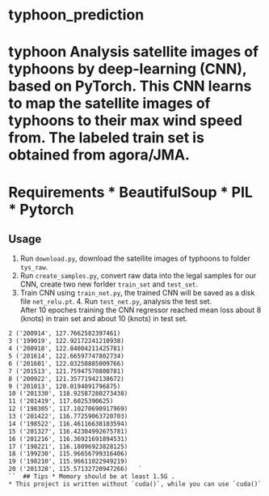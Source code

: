 # typhoon_prediction
 # typhoon Analysis satellite images of typhoons by deep-learning (CNN), based on PyTorch. This CNN learns to map the satellite images of typhoons to their max wind speed from. The labeled train set is obtained from agora/JMA.  
 # Requirements * BeautifulSoup   * PIL   * Pytorch    
 ## Usage 
 1. Run `download.py`, download the satellite images of typhoons to folder `tys_raw`.   
 2. Run `create_samples.py`, convert raw data into the legal samples for our CNN, create two new forlder `train_set` and `test_set`.   
 3. Train CNN using `train_net.py`, the trained CNN will be saved as a disk file `net_relu.pt`.   4. Run `test_net.py`, analysis the test set.    
 After 10 epoches training the CNN regressor reached mean loss about 8 (knots) in train set and about 10 (knots) in test set.  
 ``` 1 ('197920', 130.27679443359375)   
 2 ('200914', 127.7662582397461)   
 3 ('199019', 122.92172241210938)   
 4 ('200918', 122.84004211425781)   
 5 ('201614', 122.66597747802734)   
 6 ('201601', 122.03250885009766)   
 7 ('201513', 121.75947570800781)   
 8 ('200922', 121.35771942138672)   
 9 ('201013', 120.0194091796875)   
 10 ('201330', 118.92587280273438)   
 11 ('201419', 117.6025390625)   
 12 ('198305', 117.10270690917969)   
 13 ('201422', 116.77259063720703)  
 14 ('198522', 116.46116638183594)   
 15 ('201327', 116.42304992675781)   
 16 ('201216', 116.36921691894531)   
 17 ('198221', 116.18096923828125)   
 18 ('199230', 115.96656799316406)   
 19 ('198210', 115.96611022949219)   
 20 ('201328', 115.57132720947266)   `
 ``  ## Tips * Memory should be at least 1.5G .   
 * This project is written without `cuda()`, while you can use `cuda()` to transfer the CNN onto GPU and speedup the training.   * The images and labels are crawled from agora.ax.nii.ac.jp/digital-typhoon , and the labels are refered to JMA(Japan Meteorological agency).   
